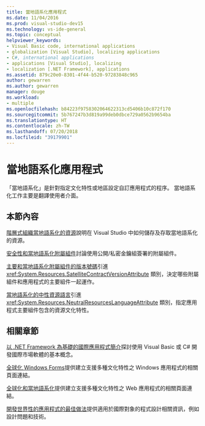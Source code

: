 ```yaml
---
title: 當地語系化應用程式
ms.date: 11/04/2016
ms.prod: visual-studio-dev15
ms.technology: vs-ide-general
ms.topic: conceptual
helpviewer_keywords:
- Visual Basic code, international applications
- globalization [Visual Studio], localizing applications
- C#, international applications
- applications [Visual Studio], localizing
- localization [.NET Framework], applications
ms.assetid: 879c20e0-8301-4f44-b520-97283848c965
author: gewarren
ms.author: gewarren
manager: douge
ms.workload:
- multiple
ms.openlocfilehash: b84223f9758302064622313cd5406b10c872f170
ms.sourcegitcommit: 5b767247b3d819a99deb0dbce729a0562b9654ba
ms.translationtype: HT
ms.contentlocale: zh-TW
ms.lasthandoff: 07/20/2018
ms.locfileid: "39179901"
---
```

# <a name="localizing-applications"></a>當地語系化應用程式

「當地語系化」是針對指定文化特性或地區設定自訂應用程式的程序。 當地語系化工作主要是翻譯使用者介面。

## <a name="in-this-section"></a>本節內容
 [階層式組織當地語系化的資源](../ide/hierarchical-organization-of-resources-for-localization.md)說明在 Visual Studio 中如何儲存及存取當地語系化的資源。

 [安全性和當地語系化附屬組件](../ide/security-and-localized-satellite-assemblies.md)討論使用公開/私密金鑰組簽署的附屬組件。

 [主要和當地語系化附屬組件的版本號碼](../ide/version-numbers-for-main-and-localized-satellite-assemblies.md)引進 <xref:System.Resources.SatelliteContractVersionAttribute> 類別，決定哪些附屬組件和應用程式的主要組件一起運作。

 [當地語系化的中性資源語言](../ide/neutral-resources-languages-for-localization.md)引進 <xref:System.Resources.NeutralResourcesLanguageAttribute> 類別，指定應用程式主要組件包含的資源文化特性。

## <a name="related-sections"></a>相關章節

 [以 .NET Framework 為基礎的國際應用程式簡介](../ide/introduction-to-international-applications-based-on-the-dotnet-framework.md)探討使用 Visual Basic 或 C# 開發國際市場軟體的基本概念。

 [全球化 Windows Forms](/dotnet/framework/winforms/advanced/globalizing-windows-forms)提供建立支援多種文化特性之 Windows 應用程式的相關頁面連結。

 [全球化和當地語系化](http://msdn.microsoft.com/Library/8ef3838e-9d05-4236-9dd0-ceecff9df80d)提供建立支援多種文化特性之 Web 應用程式的相關頁面連結。

 [開發世界性的應用程式的最佳做法](http://msdn.microsoft.com/Library/f08169c7-aad8-4ec3-9a21-9ebd3b89986c)提供適用於國際對象的程式設計相關資訊，例如設計問題和技術。